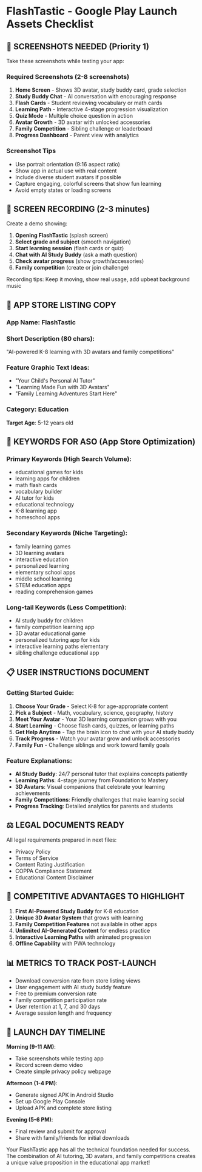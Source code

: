 # FlashTastic - Google Play Launch Assets Checklist

## 📱 SCREENSHOTS NEEDED (Priority 1)

Take these screenshots while testing your app:

### **Required Screenshots** (2-8 screenshots)
1. **Home Screen** - Shows 3D avatar, study buddy card, grade selection
2. **Study Buddy Chat** - AI conversation with encouraging response
3. **Flash Cards** - Student reviewing vocabulary or math cards
4. **Learning Path** - Interactive 4-stage progression visualization
5. **Quiz Mode** - Multiple choice question in action
6. **Avatar Growth** - 3D avatar with unlocked accessories
7. **Family Competition** - Sibling challenge or leaderboard
8. **Progress Dashboard** - Parent view with analytics

### **Screenshot Tips**
- Use portrait orientation (9:16 aspect ratio)
- Show app in actual use with real content
- Include diverse student avatars if possible
- Capture engaging, colorful screens that show fun learning
- Avoid empty states or loading screens

## 🎥 SCREEN RECORDING (2-3 minutes)

Create a demo showing:
1. **Opening FlashTastic** (splash screen)
2. **Select grade and subject** (smooth navigation)
3. **Start learning session** (flash cards or quiz)
4. **Chat with AI Study Buddy** (ask a math question)
5. **Check avatar progress** (show growth/accessories)
6. **Family competition** (create or join challenge)

Recording tips: Keep it moving, show real usage, add upbeat background music

## 📝 APP STORE LISTING COPY

### **App Name**: FlashTastic

### **Short Description** (80 chars):
"AI-powered K-8 learning with 3D avatars and family competitions"

### **Feature Graphic Text Ideas**:
- "Your Child's Personal AI Tutor"
- "Learning Made Fun with 3D Avatars"
- "Family Learning Adventures Start Here"

### **Category**: Education
**Target Age**: 5-12 years old

## 🔑 KEYWORDS FOR ASO (App Store Optimization)

### **Primary Keywords** (High Search Volume):
- educational games for kids
- learning apps for children
- math flash cards
- vocabulary builder
- AI tutor for kids
- educational technology
- K-8 learning app
- homeschool apps

### **Secondary Keywords** (Niche Targeting):
- family learning games
- 3D learning avatars
- interactive education
- personalized learning
- elementary school apps
- middle school learning
- STEM education apps
- reading comprehension games

### **Long-tail Keywords** (Less Competition):
- AI study buddy for children
- family competition learning app
- 3D avatar educational game
- personalized tutoring app for kids
- interactive learning paths elementary
- sibling challenge educational app

## 📋 USER INSTRUCTIONS DOCUMENT

### **Getting Started Guide**:
1. **Choose Your Grade** - Select K-8 for age-appropriate content
2. **Pick a Subject** - Math, vocabulary, science, geography, history
3. **Meet Your Avatar** - Your 3D learning companion grows with you
4. **Start Learning** - Choose flash cards, quizzes, or learning paths
5. **Get Help Anytime** - Tap the brain icon to chat with your AI study buddy
6. **Track Progress** - Watch your avatar grow and unlock accessories
7. **Family Fun** - Challenge siblings and work toward family goals

### **Feature Explanations**:
- **AI Study Buddy**: 24/7 personal tutor that explains concepts patiently
- **Learning Paths**: 4-stage journey from Foundation to Mastery
- **3D Avatars**: Visual companions that celebrate your learning achievements
- **Family Competitions**: Friendly challenges that make learning social
- **Progress Tracking**: Detailed analytics for parents and students

## ⚖️ LEGAL DOCUMENTS READY

All legal requirements prepared in next files:
- Privacy Policy
- Terms of Service  
- Content Rating Justification
- COPPA Compliance Statement
- Educational Content Disclaimer

## 🎯 COMPETITIVE ADVANTAGES TO HIGHLIGHT

1. **First AI-Powered Study Buddy** for K-8 education
2. **Unique 3D Avatar System** that grows with learning
3. **Family Competition Features** not available in other apps
4. **Unlimited AI-Generated Content** for endless practice
5. **Interactive Learning Paths** with animated progression
6. **Offline Capability** with PWA technology

## 📊 METRICS TO TRACK POST-LAUNCH

- Download conversion rate from store listing views
- User engagement with AI study buddy feature
- Free to premium conversion rate
- Family competition participation rate
- User retention at 1, 7, and 30 days
- Average session length and frequency

## 🚀 LAUNCH DAY TIMELINE

**Morning (9-11 AM)**:
- Take screenshots while testing app
- Record screen demo video
- Create simple privacy policy webpage

**Afternoon (1-4 PM)**:
- Generate signed APK in Android Studio
- Set up Google Play Console
- Upload APK and complete store listing

**Evening (5-6 PM)**:
- Final review and submit for approval
- Share with family/friends for initial downloads

Your FlashTastic app has all the technical foundation needed for success. The combination of AI tutoring, 3D avatars, and family competitions creates a unique value proposition in the educational app market!